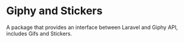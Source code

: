 # Giphy and Stickers
A package that provides an interface between Laravel and Giphy API, includes Gifs and Stickers.